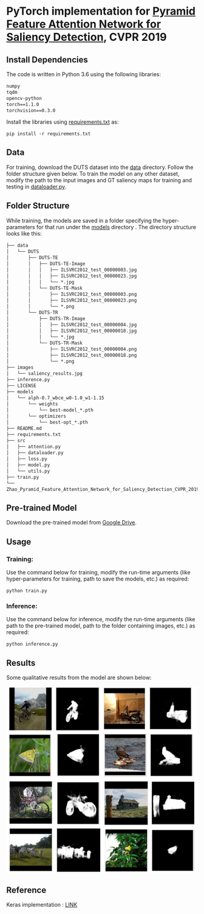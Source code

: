 # PyTorch implementation for [Pyramid Feature Attention Network for Saliency Detection](http://openaccess.thecvf.com/content_CVPR_2019/html/Zhao_Pyramid_Feature_Attention_Network_for_Saliency_Detection_CVPR_2019_paper.html), CVPR 2019

## Install Dependencies
The code is written in Python 3.6 using the following libraries:
```
numpy
tqdm
opencv-python
torch==1.1.0
torchvision==0.3.0
```
Install the libraries using [requirements.txt](requirements.txt) as:
```
pip install -r requirements.txt
```

## Data
For training, download the DUTS dataset into the [data](data) directory. Follow the folder structure given below. To train the model on any other dataset, modify the path to the input images and GT saliency maps for training and testing in [dataloader.py](dataloader.py).

## Folder Structure
While training, the models are saved in a folder specifying the hyper-parameters for that run under the [models](models) directory . The directory structure looks like this:
```
├── data
│   └── DUTS
│       ├── DUTS-TE
│       │   ├── DUTS-TE-Image
│       │   │   ├── ILSVRC2012_test_00000003.jpg
│       │   │   ├── ILSVRC2012_test_00000023.jpg
│       │   │   └── *.jpg
│       │   └── DUTS-TE-Mask
│       │       ├── ILSVRC2012_test_00000003.png
│       │       ├── ILSVRC2012_test_00000023.png
│       │       └── *.png
│       └── DUTS-TR
│           ├── DUTS-TR-Image
│           │   ├── ILSVRC2012_test_00000004.jpg
│           │   ├── ILSVRC2012_test_00000018.jpg
│           │   └── *.jpg
│           └── DUTS-TR-Mask
│               ├── ILSVRC2012_test_00000004.png
│               ├── ILSVRC2012_test_00000018.png
│               └── *.png
├── images
│   └── saliency_results.jpg
├── inference.py
├── LICENSE
├── models
│   └── alph-0.7_wbce_w0-1.0_w1-1.15
│       └── weights
│           └── best-model_*.pth
│       └── optimizers
│           └── best-opt_*.pth
├── README.md
├── requirements.txt
├── src
│   ├── attention.py
│   ├── dataloader.py
│   ├── loss.py
│   ├── model.py
│   └── utils.py
├── train.py
└── Zhao_Pyramid_Feature_Attention_Network_for_Saliency_Detection_CVPR_2019_paper.pdf
```

## Pre-trained Model
Download the pre-trained model from [Google Drive](https://drive.google.com/file/d/1Sc7dgXCZjF4wVwBihmIry-Xk7wTqrJdr/view?usp=sharing).

## Usage
### Training:
Use the command below for training, modify the run-time arguments (like hyper-parameters for training, path to save the models, etc.) as required:
```
python train.py
```

### Inference:
Use the command below for inference, modify the run-time arguments (like path to the pre-trained model, path to the folder containing images, etc.) as required:
```
python inference.py
```

## Results
Some qualitative results from the model are shown below:
<p align="center">
  <img src="images/saliency_results.jpg" alt="Qualitative Results"/>
</p>


## Reference
Keras implementation : [LINK](https://github.com/CaitinZhao/cvpr2019_Pyramid-Feature-Attention-Network-for-Saliency-detection)
